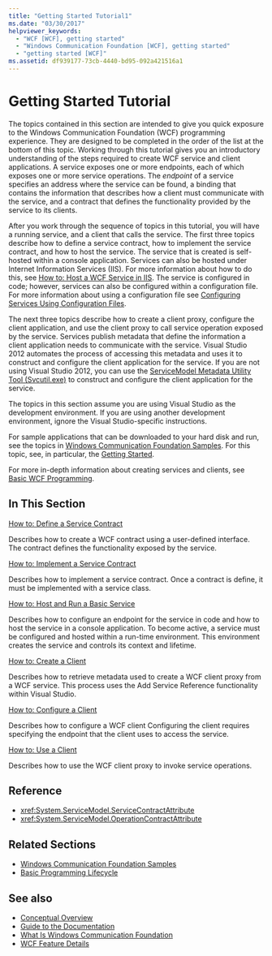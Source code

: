 ```yaml
---
title: "Getting Started Tutorial1"
ms.date: "03/30/2017"
helpviewer_keywords:
  - "WCF [WCF], getting started"
  - "Windows Communication Foundation [WCF], getting started"
  - "getting started [WCF]"
ms.assetid: df939177-73cb-4440-bd95-092a421516a1
---
```

# Getting Started Tutorial
The topics contained in this section are intended to give you quick exposure to the Windows Communication Foundation (WCF) programming experience. They are designed to be completed in the order of the list at the bottom of this topic. Working through this tutorial gives you an introductory understanding of the steps required to create WCF service and client applications. A service exposes one or more endpoints, each of which exposes one or more service operations. The *endpoint* of a service specifies an address where the service can be found, a binding that contains the information that describes how a client must communicate with the service, and a contract that defines the functionality provided by the service to its clients.

 After you work through the sequence of topics in this tutorial, you will have a running service, and a client that calls the service. The first three topics describe how to define a service contract, how to implement the service contract, and how to host the service. The service that is created is self-hosted within a console application. Services can also be hosted under Internet Information Services (IIS). For more information about how to do this, see [How to: Host a WCF Service in IIS](../../../docs/framework/wcf/feature-details/how-to-host-a-wcf-service-in-iis.md). The service is configured in code; however, services can also be configured within a configuration file. For more information about using a configuration file see [Configuring Services Using Configuration Files](../../../docs/framework/wcf/configuring-services-using-configuration-files.md).

 The next three topics describe how to create a client proxy, configure the client application, and use the client proxy to call service operation exposed by the service. Services publish metadata that define the information a client application needs to communicate with the service. Visual Studio 2012 automates the process of accessing this metadata and uses it to construct and configure the client application for the service. If you are not using Visual Studio 2012, you can use the [ServiceModel Metadata Utility Tool (Svcutil.exe)](../../../docs/framework/wcf/servicemodel-metadata-utility-tool-svcutil-exe.md) to construct and configure the client application for the service.

The topics in this section assume you are using Visual Studio as the development environment. If you are using another development environment, ignore the Visual Studio-specific instructions.

For sample applications that can be downloaded to your hard disk and run, see the topics in [Windows Communication Foundation Samples](https://docs.microsoft.com/previous-versions/dotnet/netframework-3.5/ms751514(v=vs.90)). For this topic, see, in particular, the [Getting Started](../../../docs/framework/wcf/samples/getting-started-sample.md).

For more in-depth information about creating services and clients, see [Basic WCF Programming](../../../docs/framework/wcf/basic-wcf-programming.md).

## In This Section
 [How to: Define a Service Contract](../../../docs/framework/wcf/how-to-define-a-wcf-service-contract.md)

 Describes how to create a WCF contract using a user-defined interface. The contract defines the functionality exposed by the service.

 [How to: Implement a Service Contract](../../../docs/framework/wcf/how-to-implement-a-wcf-contract.md)

 Describes how to implement a service contract. Once a contract is define, it must be implemented with a service class.

 [How to: Host and Run a Basic Service](../../../docs/framework/wcf/how-to-host-and-run-a-basic-wcf-service.md)

 Describes how to configure an endpoint for the service in code and how to host the service in a console application. To become active, a service must be configured and hosted within a run-time environment. This environment creates the service and controls its context and lifetime.

 [How to: Create a Client](../../../docs/framework/wcf/how-to-create-a-wcf-client.md)

 Describes how to retrieve metadata used to create a WCF client proxy from a WCF service. This process uses the Add Service Reference functionality within Visual Studio.

 [How to: Configure a Client](../../../docs/framework/wcf/how-to-configure-a-basic-wcf-client.md)

 Describes how to configure a WCF client Configuring the client requires specifying the endpoint that the client uses to access the service.

 [How to: Use a Client](../../../docs/framework/wcf/how-to-use-a-wcf-client.md)

 Describes how to use the WCF client proxy to invoke service operations.

## Reference

- <xref:System.ServiceModel.ServiceContractAttribute>
- <xref:System.ServiceModel.OperationContractAttribute>

## Related Sections

- [Windows Communication Foundation Samples](https://docs.microsoft.com/previous-versions/dotnet/netframework-3.5/ms751514(v=vs.90))
- [Basic Programming Lifecycle](../../../docs/framework/wcf/basic-programming-lifecycle.md)

## See also

- [Conceptual Overview](../../../docs/framework/wcf/conceptual-overview.md)
- [Guide to the Documentation](../../../docs/framework/wcf/guide-to-the-documentation.md)
- [What Is Windows Communication Foundation](../../../docs/framework/wcf/whats-wcf.md)
- [WCF Feature Details](../../../docs/framework/wcf/feature-details/index.md)